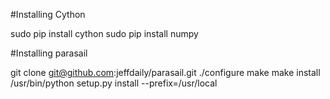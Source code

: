 #Installing Cython 

sudo pip install cython
sudo pip install numpy

#Installing parasail

git clone git@github.com:jeffdaily/parasail.git
./configure
make 
make install
/usr/bin/python setup.py install --prefix=/usr/local




